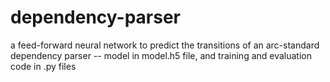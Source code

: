# dependency-parser
a feed-forward neural network to predict the transitions of an arc-standard dependency parser -- model in model.h5 file, and training and evaluation code in .py files
